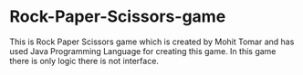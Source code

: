 # Rock-Paper-Scissors-game
This is Rock Paper Scissors game which is created by Mohit Tomar and has used Java Programming Language for creating this game.
In this game there is only logic there is not interface.
